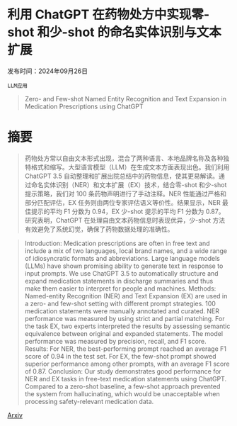 # 利用 ChatGPT 在药物处方中实现零-shot 和少-shot 的命名实体识别与文本扩展

发布时间：2024年09月26日

`LLM应用`

> Zero- and Few-shot Named Entity Recognition and Text Expansion in Medication Prescriptions using ChatGPT

# 摘要

> 药物处方常以自由文本形式出现，混合了两种语言、本地品牌名称及各种独特格式和缩写。大型语言模型（LLM）在生成文本方面表现出色。我们利用 ChatGPT 3.5 自动整理和扩展出院总结中的药物信息，使其更易解读。通过命名实体识别（NER）和文本扩展（EX）技术，结合零-shot 和少-shot 提示策略，我们对 100 条药物声明进行了手动注释。NER 性能通过严格和部分匹配评估，EX 任务则由两位专家评估语义等价性。结果显示，NER 最佳提示的平均 F1 分数为 0.94，EX 少-shot 提示的平均 F1 分数为 0.87。研究表明，ChatGPT 在处理自由文本药物信息时表现优异，少-shot 方法有效避免了系统幻觉，确保了药物数据处理的准确性。

> Introduction: Medication prescriptions are often in free text and include a mix of two languages, local brand names, and a wide range of idiosyncratic formats and abbreviations. Large language models (LLMs) have shown promising ability to generate text in response to input prompts. We use ChatGPT 3.5 to automatically structure and expand medication statements in discharge summaries and thus make them easier to interpret for people and machines. Methods: Named-entity Recognition (NER) and Text Expansion (EX) are used in a zero- and few-shot setting with different prompt strategies. 100 medication statements were manually annotated and curated. NER performance was measured by using strict and partial matching. For the task EX, two experts interpreted the results by assessing semantic equivalence between original and expanded statements. The model performance was measured by precision, recall, and F1 score. Results: For NER, the best-performing prompt reached an average F1 score of 0.94 in the test set. For EX, the few-shot prompt showed superior performance among other prompts, with an average F1 score of 0.87. Conclusion: Our study demonstrates good performance for NER and EX tasks in free-text medication statements using ChatGPT. Compared to a zero-shot baseline, a few-shot approach prevented the system from hallucinating, which would be unacceptable when processing safety-relevant medication data.

[Arxiv](https://arxiv.org/abs/2409.17683)